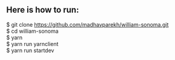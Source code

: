 ## Here is how to run:

$ git clone https://github.com/madhavparekh/william-sonoma.git  
$ cd william-sonoma  
$ yarn  
$ yarn run yarnclient  
\$ yarn run startdev
